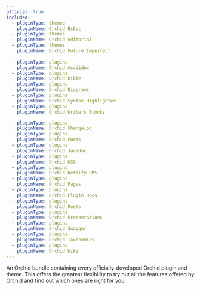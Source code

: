 ```yaml
---
official: true
included:
  - pluginType: themes
    pluginName: Orchid BsDoc
  - pluginType: themes
    pluginName: Orchid Editorial
  - pluginType: themes
    pluginName: Orchid Future Imperfect
    
  - pluginType: plugins
    pluginName: Orchid Asciidoc    
  - pluginType: plugins
    pluginName: Orchid Bible
  - pluginType: plugins
    pluginName: Orchid Diagrams
  - pluginType: plugins
    pluginName: Orchid Syntax Highlighter
  - pluginType: plugins
    pluginName: Orchid Writers Blocks

  - pluginType: plugins
    pluginName: Orchid Changelog
  - pluginType: plugins
    pluginName: Orchid Forms
  - pluginType: plugins
    pluginName: Orchid Javadoc
  - pluginType: plugins
    pluginName: Orchid KSS
  - pluginType: plugins
    pluginName: Orchid Netlify CMS
  - pluginType: plugins
    pluginName: Orchid Pages
  - pluginType: plugins
    pluginName: Orchid Plugin Docs
  - pluginType: plugins
    pluginName: Orchid Posts
  - pluginType: plugins
    pluginName: Orchid Presentations
  - pluginType: plugins
    pluginName: Orchid Swagger
  - pluginType: plugins
    pluginName: Orchid Taxonomies
  - pluginType: plugins
    pluginName: Orchid Wiki
---
```


An Orchid bundle containing every officially-developed Orchid plugin and theme. This offers the greatest flexibility to 
try out all the features offered by Orchid and find out which ones are right for you. 
